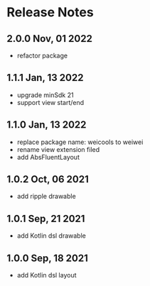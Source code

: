 # Release Notes

## 2.0.0 Nov, 01 2022

- refactor package 

## 1.1.1 Jan, 13 2022

- upgrade minSdk 21
- support view start/end

## 1.1.0 Jan, 13 2022

- replace package name: weicools to weiwei
- rename view extension filed
- add AbsFluentLayout

## 1.0.2 Oct, 06 2021

- add ripple drawable

## 1.0.1 Sep, 21 2021

- add Kotlin dsl drawable

## 1.0.0 Sep, 18 2021

- add Kotlin dsl layout
